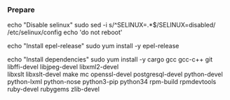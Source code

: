 ### Prepare

echo "Disable selinux"
sudo sed -i s/^SELINUX=.*$/SELINUX=disabled/ /etc/selinux/config
echo 'do not reboot'

echo "Install epel-release"
sudo yum install -y epel-release

echo "Install dependencies"
sudo yum install -y cargo gcc gcc-c++ git libffi-devel libjpeg-devel libxml2-devel \
libxslt libxslt-devel make mc openssl-devel postgresql-devel python-devel \
python-lxml python-nose python3-pip python34 rpm-build rpmdevtools \
ruby-devel rubygems zlib-devel
